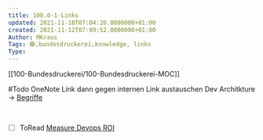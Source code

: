 ```yaml
---
title: 100.0-1-Links
updated: 2021-11-18T07:04:20.0000000+01:00
created: 2021-11-12T07:09:52.0000000+01:00
Author: MKraus
Tags: 🟢,bundesdruckerei,knowledge, links
Type:
---
```


[[100-Bundesdruckerei/100-Bundesdruckerei-MOC]]

#Todo OneNote Link dann gegen internen Link austauschen
Dev Architkture -> [Begriffe](onenote:https://d.docs.live.net/d1f45074fc2290d1/Dokumente/Dev-Architekture/Begriffe.one#section-id={41BC49E1-9E93-4F64-8F10-CB5415A18206}&end)

 
- [ ] ToRead [Measure Devops ROI](https://dzone.com/articles/tricky-task-how-to-measure-devops-roi)

